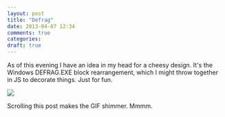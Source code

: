 ```yaml
---
layout: post
title: "Defrag"
date: 2013-04-07 12:34
comments: true
categories: 
draft: true
---
```


As of this evening I have an idea in my head for a cheesy design. It's the Windows DEFRAG.EXE block rearrangement, which I might throw together in JS to decorate things. Just for fun.

<img src="/images/defrag.gif" />

Scrolling this post makes the GIF shimmer. Mmmm.
